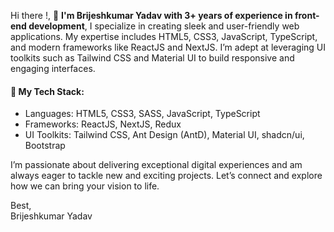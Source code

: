 Hi there !, 👋 **I'm Brijeshkumar Yadav with 3+ years of experience in front-end development**, I specialize in creating sleek and user-friendly web applications. My expertise includes HTML5, CSS3, JavaScript, TypeScript, and modern frameworks like ReactJS and NextJS. I’m adept at leveraging UI toolkits such as Tailwind CSS and Material UI to build responsive and engaging interfaces.

#### 🚀 **My Tech Stack:**
- Languages: HTML5, CSS3, SASS, JavaScript, TypeScript
- Frameworks: ReactJS, NextJS, Redux
- UI Toolkits: Tailwind CSS, Ant Design (AntD), Material UI, shadcn/ui, Bootstrap

I’m passionate about delivering exceptional digital experiences and am always eager to tackle new and exciting projects. Let’s connect and explore how we can bring your vision to life.

Best, <br>
Brijeshkumar Yadav
